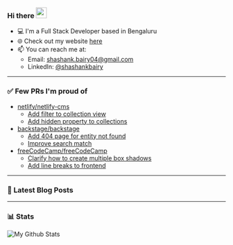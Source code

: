 ### Hi there <a href="https://www.gautamkrishnar.com/"><img src="https://media.giphy.com/media/hvRJCLFzcasrR4ia7z/giphy.gif" width="25px"></a>

- 💻 I'm a Full Stack Developer based in Bengaluru
- 🌐 Check out my website [here](https://shashankbairy.netlify.app/)
- 📫 You can reach me at:
  - Email: <a href="mailto: shashank.bairy04@gmail.com">shashank.bairy04@gmail.com</a>
  - LinkedIn: [@shashankbairy](https://www.linkedin.com/in/shashankbairy/)

---

### ✅ Few PRs I'm proud of

- [netlify/netlify-cms](https://github.com/netlify/netlify-cms)
  - [Add filter to collection view](https://github.com/netlify/netlify-cms/pull/3741)
  - [Add hidden property to collections](https://github.com/netlify/netlify-cms/pull/3643)
- [backstage/backstage](https://github.com/backstage/backstage)
  - [Add 404 page for entity not found](https://github.com/backstage/backstage/pull/2623)
  - [Improve search match](https://github.com/backstage/backstage/pull/3365)
- [freeCodeCamp/freeCodeCamp](https://github.com/freeCodeCamp/freeCodeCamp)
  - [Clarify how to create multiple box shadows](https://github.com/freeCodeCamp/freeCodeCamp/pull/35555)
  - [Add line breaks to frontend](https://github.com/freeCodeCamp/freeCodeCamp/pull/35477)

---

### 📔 Latest Blog Posts

<!-- BLOG-POST-LIST:START -->
<!-- BLOG-POST-LIST:END -->

---

### 📊 Stats

![My Github Stats](https://github-readme-stats.vercel.app/api?username=BA1RY&show_icons=true&title_color=fff&icon_color=79ff97&text_color=9f9f9f&bg_color=151515)

[blogbadge]: https://img.shields.io/static/v1?label=MY&message=BLOG&style=for-the-badge&logo=ethereum&color=blue
[blogurl]: https://blogchain.wtf
